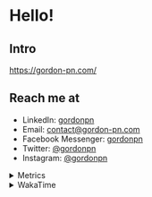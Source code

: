 # Hello!

## Intro

<https://gordon-pn.com/>

## Reach me at

- LinkedIn: [gordonpn](https://www.linkedin.com/in/gordonpn/)
- Email: [contact@gordon-pn.com](mailto:contact@gordon-pn.com)
- Facebook Messenger: [gordonpn](https://www.messenger.com/t/Gordonpn)
- Twitter: [@gordonpn](https://twitter.com/Gordonpn)
- Instagram: [@gordonpn](https://www.instagram.com/gordonpn/)

<details>
  <summary>Metrics</summary>

  <img align="center" src="https://github.com/gordonpn/gordonpn/blob/master/github-metrics.svg" alt="GitHub Metrics">

</details>

<details>
  <summary>WakaTime</summary>

  <!--START_SECTION:waka-->
📊 **This Week I Spent My Time On** 

```text
💬 Programming Languages: 
Other                    8 hrs 48 mins       ████████████████████████░   94.28 % 
TypeScript               17 mins             █░░░░░░░░░░░░░░░░░░░░░░░░   03.10 % 
Java                     13 mins             █░░░░░░░░░░░░░░░░░░░░░░░░   02.32 % 
Markdown                 1 min               ░░░░░░░░░░░░░░░░░░░░░░░░░   00.26 % 
XML                      0 secs              ░░░░░░░░░░░░░░░░░░░░░░░░░   00.04 % 

🔥 Editors: 
Chrome                   4 hrs 4 mins        ███████████░░░░░░░░░░░░░░   43.68 % 
Messages                 1 hr 17 mins        ███░░░░░░░░░░░░░░░░░░░░░░   13.87 % 
Slack                    1 hr 16 mins        ███░░░░░░░░░░░░░░░░░░░░░░   13.70 % 
Firefox                  51 mins             ██░░░░░░░░░░░░░░░░░░░░░░░   09.22 % 
AmazonChime              42 mins             ██░░░░░░░░░░░░░░░░░░░░░░░   07.63 % 
```


 Last Updated on 20/06/2025 10:27:55 UTC
<!--END_SECTION:waka-->
</details>
